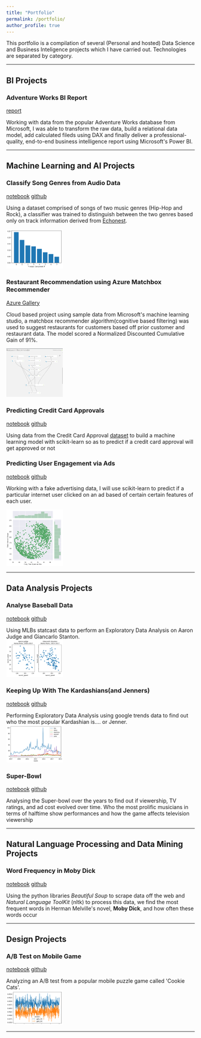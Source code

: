 ```yaml
---
title: "Portfolio"
permalink: /portfolio/
author_profile: true
---
```


This portfolio is a compilation of several (Personal and hosted) Data Science and Business Inteligence projects which I have carried out. Technologies are separated by category.


---
## BI Projects

### Adventure Works BI Report


[report](https://app.powerbi.com/view?r=eyJrIjoiM2EyNjIyMTctOTk5NC00MmM2LWFkNDEtN2Q4OWJjNjRhNjEyIiwidCI6IjBmODNlMjdiLTQ4YjMtNGZkNC05M2QzLTE4YzllNDNiNjA5NiIsImMiOjl9)

Working with data from the popular Adventure Works database from Microsoft, I was able to transform the raw data, build a relational data model, add calculated fileds using DAX and finally deliver a professional-quality, end-to-end business intelligence report using Microsoft's Power BI.

---
## Machine Learning and AI Projects

### Classify Song Genres from Audio Data

[notebook](https://nbviewer.jupyter.org/github/mrAlakija/Datacamp-Portfolio-Projects/blob/master/Classify%20Song%20Genres%20from%20Audio%20Data/notebook.ipynb?flush_cache=true) [github](https://github.com/mrAlakija/Datacamp-Portfolio-Projects/blob/master/Classify%20Song%20Genres%20from%20Audio%20Data/notebook.ipynb)

Using a dataset comprised of songs of two music genres (Hip-Hop and Rock), a classifier was trained to distinguish between the two genres based only on track information derived from [Echonest](http://the.echonest.com/). 

<img src="/images/2019-04-15-classify-audio-songs/PCA.png" width="30%">

### Restaurant Recommendation using Azure Matchbox Recommender

[Azure Gallery](https://gallery.azure.ai/Experiment/Restaurant-Recommender-3)

Cloud based project using sample data from Microsoft's machine learning studio, a matchbox recommender algorithm(cognitive based filtering) was used to suggest restaurants for customers based off prior customer and restaurant data. The model scored a Normalized Discounted Cumulative Gain
of 91%.

<img src="/images/2019-04-23-restaurant_recommender/restaurant_recommender.png" width="30%">

### Predicting Credit Card Approvals

[notebook](https://nbviewer.jupyter.org/github/mrAlakija/Datacamp-Portfolio-Projects/blob/master/Predicting%20Credit%20Card%20Approvals/notebook.ipynb?flush_cache=true) [github](https://github.com/mrAlakija/Datacamp-Portfolio-Projects/blob/master/Predicting%20Credit%20Card%20Approvals/notebook.ipynb)

Using data from the Credit Card Approval [dataset](http://archive.ics.uci.edu/ml/datasets/credit+approval) to build a machine learning model with scikit-learn so as to predict if a credit card approval will get approved or not

### Predicting User Engagement via Ads

[notebook](https://nbviewer.jupyter.org/github/mrAlakija/Personal-Projects/blob/master/Predicting%20User%20Engagement/Predicting%20user%20engagement%20via%20ads.ipynb) [github](https://github.com/mrAlakija/Personal-Projects/blob/master/Predicting%20User%20Engagement/Predicting%20user%20engagement%20via%20ads.ipynb)

Working with a fake advertising data, I will use scikit-learn to predict if a particular internet user clicked on an ad based of certain
certain features of each user. 

<img src="/images/2019-04-15-predict-user-engagement/time-spent-on-site.png" width="30%"> 

---

## Data Analysis Projects

### Analyse Baseball Data

[notebook](https://nbviewer.jupyter.org/github/mrAlakija/Datacamp-Portfolio-Projects/blob/master/A%20New%20Era%20of%20Data%20Analysis%20in%20Baseball/notebook.ipynb) [github](https://github.com/mrAlakija/Datacamp-Portfolio-Projects/blob/master/A%20New%20Era%20of%20Data%20Analysis%20in%20Baseball/notebook.ipynb)  

Using MLBs statcast data to perform an Exploratory Data Analysis on Aaron Judge and Giancarlo Stanton.  
<img src="/images/2019-04-15-mlb-eda/project-image.png" width="30%">  

### Keeping Up With The Kardashians(and Jenners)

[notebook](https://nbviewer.jupyter.org/github/mrAlakija/Datacamp-Portfolio-Projects/blob/master/Up%20and%20Down%20With%20the%20Kardashians/notebook.ipynb) [github](https://github.com/mrAlakija/Datacamp-Portfolio-Projects/blob/master/Up%20and%20Down%20With%20the%20Kardashians/notebook.ipynb)  

Performing Exploratory Data Analysis using google trends data to find out who the most popular Kardashian is.... or Jenner.    
<img src="/images/2019-04-15-kardashian-eda/kardashians-vs-jenners.png" width="30%">

### Super-Bowl

[notebook](https://nbviewer.jupyter.org/github/mrAlakija/Datacamp-Portfolio-Projects/blob/master/TV%2C%20Halftime%20Shows%2C%20and%20the%20Big%20Game/notebook.ipynb) [github](https://github.com/mrAlakija/Datacamp-Portfolio-Projects/blob/master/TV%2C%20Halftime%20Shows%2C%20and%20the%20Big%20Game/notebook.ipynb)

Analysing the Super-bowl over the years to find out if viewership, TV ratings, and ad cost evolved over time. Who the most prolific musicians in terms of halftime show performances and how the game affects television viewership

---
## Natural Language Processing and Data Mining Projects

###  Word Frequency in Moby Dick

[notebook](https://nbviewer.jupyter.org/github/mrAlakija/Datacamp-Portfolio-Projects/blob/master/Word%20Frequency%20in%20Moby%20Dick/notebook.ipynb) [github](https://github.com/mrAlakija/Datacamp-Portfolio-Projects/blob/master/Word%20Frequency%20in%20Moby%20Dick/notebook.ipynb)

Using the python libraries _Beautiful Soup_ to scrape data off the web and _Natural Language ToolKit_ (nltk) to process this data, we find the most frequent words in Herman Melville's novel, __Moby Dick__, and how often these words occur

---
## Design Projects

### A/B Test on Mobile Game

[notebook](https://nbviewer.jupyter.org/github/mrAlakija/Datacamp-Portfolio-Projects/blob/master/Mobile%20Games%20A%20B%20Testing%20With%20Cookie%20Cats/B%20Testing%20with%20Cookie%20Cats/notebook.ipynb) [github](https://github.com/mrAlakija/Datacamp-Portfolio-Projects/tree/master/Mobile%20Games%20A%20B%20Testing%20With%20Cookie%20Cats/B%20Testing%20with%20Cookie%20Cats)

Analyzing an A/B test from a popular mobile puzzle game called 'Cookie Cats'.  
<img src="/images/2019-04-15-ab-test/a-b-testing.png" width="30%">

---
